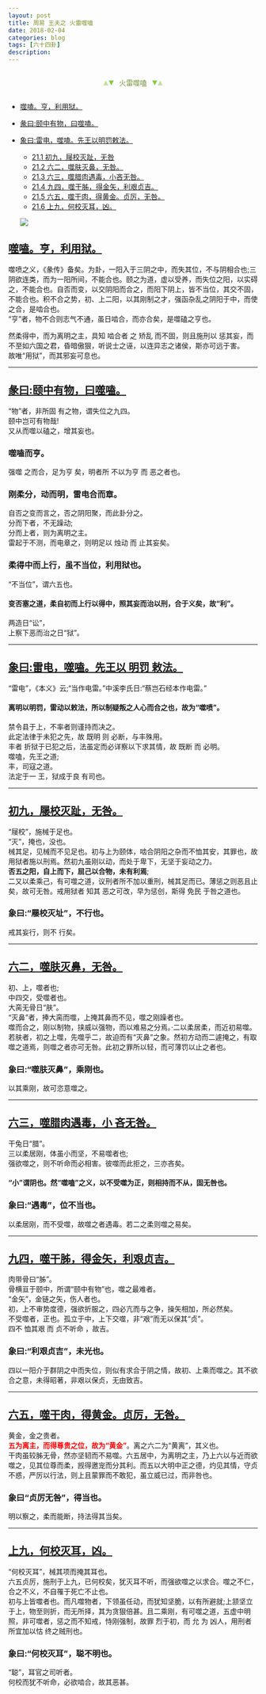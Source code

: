 ```yaml
---
layout: post
title: 周易 王夫之 火雷噬嗑
date: 2018-02-04
categories: blog
tags: [六十四卦]
description: 
---
```


<span id = "jump"></span>


<section style="margin: 0px auto; text-align: center;">
    <section class="xhr" style="width: 0px; height: 0px; border-left: 5px solid transparent; border-right: 5px solid transparent; border-bottom: 10px solid rgb(135, 201, 67); display: inline-block; opacity: 0.5; border-top-color: rgb(135, 201, 67);"></section>
    <section class="xhr" style="width: 0px; height: 0px; border-left: 5px solid transparent; border-right: 5px solid transparent; border-top: 10px solid rgb(135, 201, 67); display: inline-block; margin-left: -3px; border-bottom-color: rgb(135, 201, 67);"></section>
    <section style="
margin-left: 0.5em;
display: inline-block;">
        <p>
            <span style="color: rgb(118, 146, 60);">火雷噬嗑</span>
        </p>
    </section>
    <section class="xhr" style="margin-left: 0.5em; width: 0px; height: 0px; border-left: 5px solid transparent; border-right: 5px solid transparent; border-top: 10px solid rgb(135, 201, 67); display: inline-block; border-bottom-color: rgb(135, 201, 67);"></section>
    <section class="xhr" style="width: 0px; height: 0px; border-left: 5px solid transparent; border-right: 5px solid transparent; border-bottom: 10px solid rgb(135, 201, 67); display: inline-block; opacity: 0.5; margin-left: -3px; border-top-color: rgb(135, 201, 67);"></section>
</section>

- [噬嗑。亨，利用狱。](#jump噬嗑)
- [彖曰:颐中有物，曰噬嗑。](#jump颐中有物)
- [象曰:雷电，噬嗑。先王以明罚敕法。](#jump雷电)
  - [21.1 初九，屦校灭趾，无咎](#jump屦校灭趾)
  - [21.2 六二，噬肤灭鼻，无咎。](#jump噬肤灭鼻)
  - [21.3 六三，噬腊肉遇毒，小吝无咎。](#jump噬腊肉遇毒)
  - [21.4 九四，噬干胏，得金矢，利艰贞吉。](#jump噬干胏)
  - [21.5 六五，噬干肉，得黄金。贞厉，无咎。](#jump噬干肉)
  - [21.6 上九，何校灭耳，凶。](#jump何校灭耳)
  
  ![](http://www.guoyi360.com/uploads/allimg/130427/1-13042FU051E7.jpg)
  
<span id = "jump噬嗑"></span>
## [噬嗑。亨，利用狱。](#jump)
噬喷之义，《彖传》备矣。为卦，一阳入于三阴之中，而失其位，不与阴相合也;三阴欲连类，而为一阳所间，不能合也。颐之为道，虚以受养，而失位之阳，以实碍之，不能合也。自否而变，以交阴阳而合之，而阳下阴上，皆不当位，其交不固，不能合也。积不合之势，初、上二阳，以其刚制之才，强函杂乱之阴阳于中，而使之合，是啮合也。<br>
“亨”者，物不合则志气不通，虽日啮合，而亦合矣，是噬磕之亨也。


然柔得中，而为离明之主，具知 啮合者 之 矫乱 而不固，则且施刑以 惩其妄，而不至如六国之君，昏暗傲狠，听说士之诬，以连异志之诸侯，斯亦可远于害。<br>
故唯“用狱”，而其邪妄可息也。

----

<span id = "jump:颐中有物"></span>
## [彖曰:颐中有物，曰噬嗑。](#jump)
“物”者，非所固 有之物，谓失位之九四。<br>
颐中岂可有物哉!<br>
又从而噬以磕之，增其妄也。

### 噬嗑而亨。
强噬 之而合，足为亨 矣，明者所 不以为亨 而 恶之者也。

### 刚柔分，动而明，雷电合而章。
自否之变而言之，否之阴阳聚，而此卦分之。<br>
分而下者，不无躁动;<br>
分而上者，则为离明之主。<br>
雷起于不测，而电章之，则明足以 烛动 而 止其妄矣。

### 柔得中而上行，虽不当位，利用狱也。
“不当位”，谓六五也。
#### 变否塞之道，柔自初而上行以得中，照其妄而治以刑，合于义矣，故“利”。
两造日“讼”，<br>
上察下恶而治之日“狱”。

----

<span id = "jump:雷电"></span>
## [象曰:雷电，噬嗑。先王以 明罚 敕法。](#jump)
“雷电”，《本义》云;“当作电雷。”中溪李氏日:“蔡岂石经本作电雷。”

#### 离明以明罚，雷动以敕法，所以制疑叛之人心而合之也，故为“噬喷”。
禁令县于上，不率者则谨持而决之。<br>
此定法律于未犯之先，故 既明 则 必断，与丰殊用。<br>
丰者 折狱于已犯之后，法虽定而必详察以下求其情，故 既断 而 必明。<br>
噬嗑，先王之道;<br>
丰，司寇之道。<br>
法定于一 王，狱成于良 有司也。

  
----

<span id = "jump:屦校灭趾"></span>
## [初九，屦校灭趾，无咎。](#jump)
“屦校”，施械于足也。<br>
“灭”，掩也，没也。<br>
械其足，见械而不见足也。初与上为颐体，啮合阴阳之杂而不恤其安，其罪也，故用狱者施以刑焉。然初九虽刚以动，而处于卑下，无坚于妄动之力。<br>
**否五之阳，自上而下，屈己以合物，未有利焉**;<br>
二又以柔乘己，有可噬之道，议刑者所不加以重刑，械其足而已。薄惩之则恶且止矣，故可无咎。戒用狱者 知其 恶之可改，早为惩创，斯得 免民 于咎之道也。

### 象曰:“屦校灭址”，不行也。
戒其妄行，则不 行矣。

----

<span id = "jump:噬肤灭鼻"></span>
## [六二，噬肤灭鼻，无咎。](#jump)
初、上，噬者也;<br>
中四交，受噬者也。<br>
大脔无骨日“肤”。<br>
“灭鼻”者，捧大脔而噬，上掩其鼻而不见，噬之刚躁者也。<br>
噬而合之，刚以制物，挟威以强物，而以难易之分焉。·二以柔居柔，而近初易噬。若肤者，初之上噬，先噬乎二，故迫而有“灭鼻”之象。然初方动而二遽掩之，有取噬之道焉，则噬之者亦可无咎。此初之罪所以轻，而可薄罚以止之者也。

### 象曰:“噬肤灭鼻”，乘刚也。
以其乘刚，故可恣意噬之。

----

<span id = "jump:噬腊肉遇毒"></span>
## [六三，噬腊肉遇毒，小 吝无咎。](#jump)
干兔日“腊”。<br>
三以柔居刚，体虽小而坚，不易噬者也;<br>
强欲噬之，则不听命而必相害。彼噬而此拒之，三亦吝矣。

#### “小”谓阴也。然“噬嗑”之义，以不受噬为正，则相持而不从，固无咎也。

### 象曰:“遇毒”，位不当也。
以柔居刚，而不受噬，故噬之者遇毒。若二之柔则噬之易矣。

----

<span id = "jump:噬干胏"></span>
## [九四，噬干胏，得金矢，利艰贞吉。](#jump)
肉带骨曰“胏”。<br>
骨横亘于颐中，所谓“颐中有物”也，噬之最难者。<br>
“金矢”，金链之矢，伤人者也。<br>
初，上不审势度德，强欲折服之，四必亢而与之争，操矢相加，所必然矣。<br>
不受噬者，正也。孤立于中，上下交噬，非“艰”而无以保其“贞”。<br>
四不 恤其艰 而 贞不听命 ，故吉。

### 象曰:“利艰贞吉”，未光也。
四以一阳介于群阴之中而失位，则似有求合于阴之情，故初、上乘而噬之。其不欲合之意，未得昭著，非艰以保贞，无由致吉。

----

<span id = "jump:噬干肉"></span>
## [六五，噬干肉，得黄金。贞厉，无咎。](#jump)
黄金，金之贵者。<br>
<font color="#FF0000"><b>五为离主，而得尊贵之位，故为“黄金”</b></font>。离之六二为“黄离”，其义也。<br>
干肉虽较胏无骨，然亦坚韧而不易噬。六五居中，为离明之主，乃上六以与近而欲噬之，见其位尊而柔，觊得邀宠而分其利。而五以大明中正之德，灼见其情，守贞不惑，严厉以行法，则上且蒙罪而不敢犯，虽立威已过，而非咎也。

### 象曰“贞厉无咎”，得当也。
明以察之，柔而能断，持法得其当矣。

----

<span id = "jump:何校灭耳"></span>
## [上九，何校灭耳，凶。](#jump)
“何校灭耳”，械其项而掩其耳也。<br>
六五贞厉，施刑于上九，已何校矣，犹灭耳不听，而强欲噬之以求合。噬之不仁，合之不义，不自罹于死亡不止也。<br>
初与上皆噬者也。而凡噬物者，下领虽任动，而犹知坚脆，以有所避就;上颔坚立于上，物至则折，而无所择，其为贪狠倍甚。且二乘刚，有可噬之道，五虚中明照，非可噬者，惩之而不知戒，恃刚强制，故罪 烈于初，而 允 为 凶人，用刑者所宜加以怙 终之贼刑也。

### 象曰:“何校灭耳”，聪不明也。
 “聪”，耳官之司听者。<br>
 何校而犹不听命，必欲啮合，故其恶甚。

  
  
  
  
  
  
  
  
  
  
  
  
  
  
  
  
  
  
  
  
  
  
  
  
  
